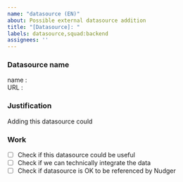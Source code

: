 ```yaml
---
name: "datasource (EN)"
about: Possible external datasource addition
title: "[Datasource]: "
labels: datasource,squad:backend
assignees: ''
---
```


### Datasource name  
name :  
URL :  

### Justification  
Adding this datasource could  

### Work  
- [ ] Check if this datasource could be useful  
- [ ] Check if we can technically integrate the data  
- [ ] Check if datasource is OK to be referenced by Nudger  
